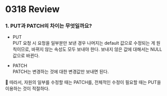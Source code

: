 # 0318 Review

### 1. PUT과 PATCH의 차이는 무엇일까요?
 - PUT <br>
PUT 요청 시 요청을 일부분만 보낸 경우 나머지는 default 값으로 수정되는 게 원칙이므로,
바뀌지 않는 속성도 모두 보내야 한다.
보내지 않은 값에 대해서는 NULL 값으로 바뀐다.

 
 - PATCH <br>
PATCH는 변경하는 것에 대한 변경값만 보내면 된다.

📌 따라서, 자원의 일부를 수정할 때는 PATCH를, 전체적인 수정이 필요할 때는 PUT을 이용하는 것이 적절하다.

